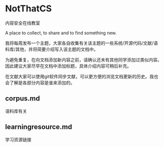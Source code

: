 # NotThatCS

内容安全在线教室
   
   A place to collect, to share and to find something new. 
   
我将每周发布一个主题，大家各自收集有关该主题的一些系统/开源代码/文献/语料库/其他，并将简要介绍写入该主题的文档中。

为避免重复，在向文档添加新内容之前，请确认还未有其他同学添加过类似内容。因此建议大家尽早在文档中添加标题，具体介绍内容可稍后补充。

在文献大家可以使用git软件同步文献，可以更方便的浏览文档更新的历史。我也会了解是各部分内容是谁来添加的。

## corpus.md 
   语料库有关
   
## learningresource.md
   学习资源链接

